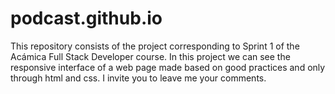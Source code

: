 # podcast.github.io
This repository consists of the project corresponding to Sprint 1 of the Acámica Full Stack Developer course. In this project we can see the responsive interface of a web page made based on good practices and only through html and css. I invite you to leave me your comments.
